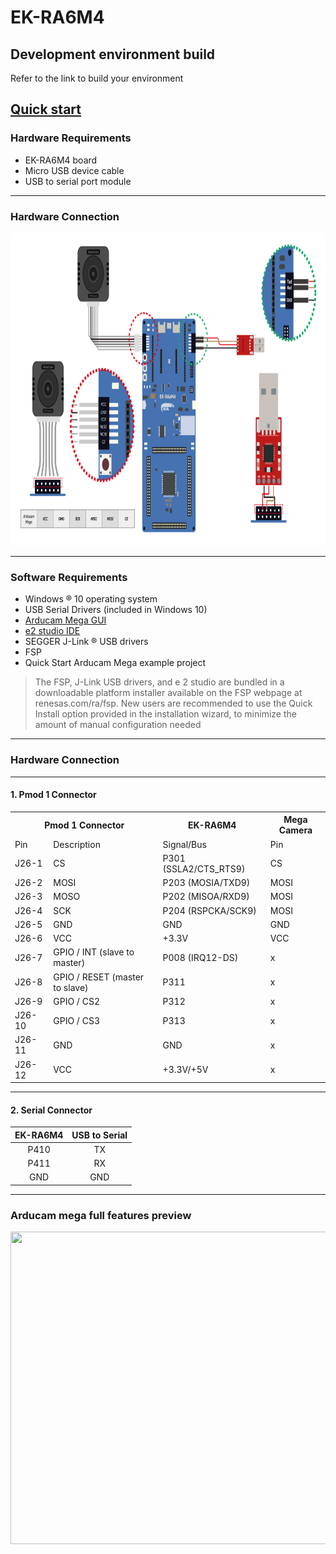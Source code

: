 # EK-RA6M4

## Development environment build

Refer to the link to build your environment

[Quick start](https://www.renesas.com/us/en/document/qsg/ek-ra6m4-quick-start-guide?r=1333976)
---
### Hardware Requirements

- EK-RA6M4 board
- Micro USB device cable
- USB to serial port module
---
### Hardware Connection

<img src="static\hardware_connect.jpg" width="900xp" height="500xp">

---

### Software Requirements

- Windows ® 10 operating system
- USB Serial Drivers (included in Windows 10)
- [Arducam Mega GUI](https://github.com/ArduCAM/Arducam_Mega/releases)
- [e2 studio IDE](https://github.com/renesas/fsp/releases/download/v4.3.0/setup_fsp_v4_3_0_e2s_v2023-01.exe)
- SEGGER J-Link ® USB drivers
- FSP
- Quick Start Arducam Mega example project

> The FSP, J-Link USB drivers, and e 2 studio are bundled in a downloadable platform installer available on the
> FSP webpage at renesas.com/ra/fsp. New users are recommended to use the Quick Install option provided
> in the installation wizard, to minimize the amount of manual configuration needed
---
### Hardware Connection
---

#### 1. **Pmod 1 Connector**

<table>
    <tr>
        <th colspan="2">Pmod 1 Connector</th><th>EK-RA6M4</th><th>Mega Camera</th>
    </tr>
    <tr>    <!--rowspan="3"-->
        <td>Pin</td><td>Description</td><td>Signal/Bus</td><td>Pin</td> 
    </tr>
    <tr>
        <td>J26-1</td><td>CS</td><td>P301 (SSLA2/CTS_RTS9)</td><td>CS</td>
    </tr>
    <tr>
        <td>J26-2</td><td>MOSI</td><td>P203 (MOSIA/TXD9)</td><td>MOSI</td>
    </tr>
    <tr>
        <td>J26-3</td><td>MOSO</td><td>P202 (MISOA/RXD9)</td><td>MOSI</td>
    </tr>
    <tr>
        <td>J26-4</td><td>SCK</td><td>P204 (RSPCKA/SCK9)</td><td>MOSI</td>
    </tr>
    <tr>
        <td>J26-5</td><td>GND</td><td>GND</td><td>GND</td>
    </tr>
    <tr>
        <td>J26-6</td><td>VCC</td><td>+3.3V</td><td>VCC</td>
    </tr>
    <tr>
        <td>J26-7</td><td>GPIO / INT (slave to master)</td><td>P008 (IRQ12-DS)</td><td>x</td>
    </tr>
    <tr>
        <td>J26-8</td><td>GPIO / RESET (master to slave) </td><td>P311</td><td>x</td>
    </tr>
    <tr>
        <td>J26-9</td><td>GPIO / CS2</td><td>P312</td><td>x</td>
    </tr>
    <tr>
        <td>J26-10</td><td>GPIO / CS3</td><td>P313</td><td>x</td>
    </tr>
    <tr>
        <td>J26-11</td><td>GND</td><td>GND</td><td>x</td>
    </tr>
    <tr>
        <td>J26-12</td><td>VCC</td><td>+3.3V/+5V</td><td>x</td>
    </tr>
</table>

---

#### 2. **Serial Connector**

| EK-RA6M4 | USB to Serial |
| :------: | :-----------: |
|   P410   |      TX      |
|   P411   |      RX      |
|   GND   |      GND      |

---

### Arducam mega full features preview

<!-- ![demo](static\renesas_mega_demo.gif){:height="100px" width="400px"} -->

<img src="static\renesas_mega_demo.gif" width="900xp" height="500xp">
